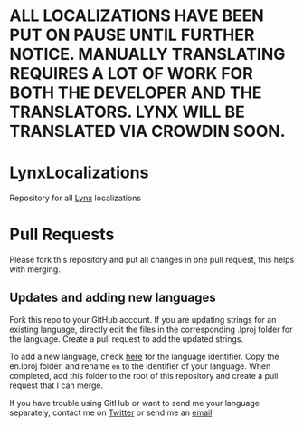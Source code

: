 # ALL LOCALIZATIONS HAVE BEEN PUT ON PAUSE UNTIL FURTHER NOTICE. MANUALLY TRANSLATING REQUIRES A LOT OF WORK FOR BOTH THE DEVELOPER AND THE TRANSLATORS. LYNX WILL BE TRANSLATED VIA CROWDIN SOON.


# LynxLocalizations
Repository for all [Lynx](https://repo.twickd.com/package/com.twickd.mtac.lynx) localizations

# Pull Requests

Please fork this repository and put all changes in one pull request, this helps with merging.

## Updates and adding new languages

Fork this repo to your GitHub account. If you are updating strings for an existing language, directly edit the files in the corresponding .lproj folder for the language. Create a pull request to add the updated strings.

To add a new language, check [here](https://www.ibabbleon.com/iOS-Language-Codes-ISO-639.html) for the language identifier. Copy the en.lproj folder, and rename ```en``` to the identifier of your language. When completed, add this folder to the root of this repository and create a pull request that I can merge.

If you have trouble using GitHub or want to send me your language separately, contact me on [Twitter](https://twitter.com/mtac8) or send me an [email](mailto:mtac@mtac.app)
